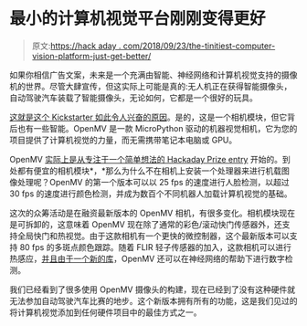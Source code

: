 # 最小的计算机视觉平台刚刚变得更好

> 原文:[https://hack aday . com/2018/09/23/the-tinitiest-computer-vision-platform-just-get-better/](https://hackaday.com/2018/09/23/the-tiniest-computer-vision-platform-just-got-better/)

如果你相信广告文案，未来是一个充满由智能、神经网络和计算机视觉支持的摄像机的世界。尽管大肆宣传，但这实际上可能是真的:无人机正在获得智能摄像头，自动驾驶汽车装载了智能摄像头，无论如何，它都是一个很好的玩具。

[这就是这个 Kickstarter 如此令人兴奋的原因](https://www.kickstarter.com/projects/1798207217/openmv-cam-h7-machine-vision-w-micropython)。是的，这是一个相机模块，但它背后也有一些智能。OpenMV 是一款 MicroPython 驱动的机器视觉相机，它为您的项目提供了计算机视觉的力量，而无需携带笔记本电脑或 GPU。

OpenMV [实际上是从专注于一个简单想法的 Hackaday Prize entry](https://hackaday.com/2014/06/06/thp-entry-openmv/) 开始的。到处都有便宜的相机模块*，*那么为什么不在相机上安装一个处理器来进行机载图像处理呢？OpenMV 的第一个版本可以以 25 fps 的速度进行人脸检测，以超过 30 fps 的速度进行颜色检测，并成为数百个不同机器人加载计算机视觉的基础。

这次的众筹活动是在融资最新版本的 OpenMV 相机，有很多变化。相机模块现在是可拆卸的，这意味着 OpenMV 现在除了通常的彩色/滚动快门传感器外，还支持全局快门和热视觉。由于这款相机有一个更快的微控制器，这个最新版本可以支持 80 fps 的多斑点颜色跟踪。随着 FLIR 轻子传感器的加入，这款相机可以进行热感应，[并且由于一个新的库](https://community.arm.com/processors/b/blog/posts/new-neural-network-kernels-boost-efficiency-in-microcontrollers-by-5x)，OpenMV 还可以在神经网络的帮助下进行数字检测。

我们已经看到了很多使用 OpenMV 摄像头的构建，现在已经到了没有这种硬件就无法参加自动驾驶汽车比赛的地步。这个新版本拥有所有的功能，这是我们见过的将计算机视觉添加到任何硬件项目中的最佳方式之一。